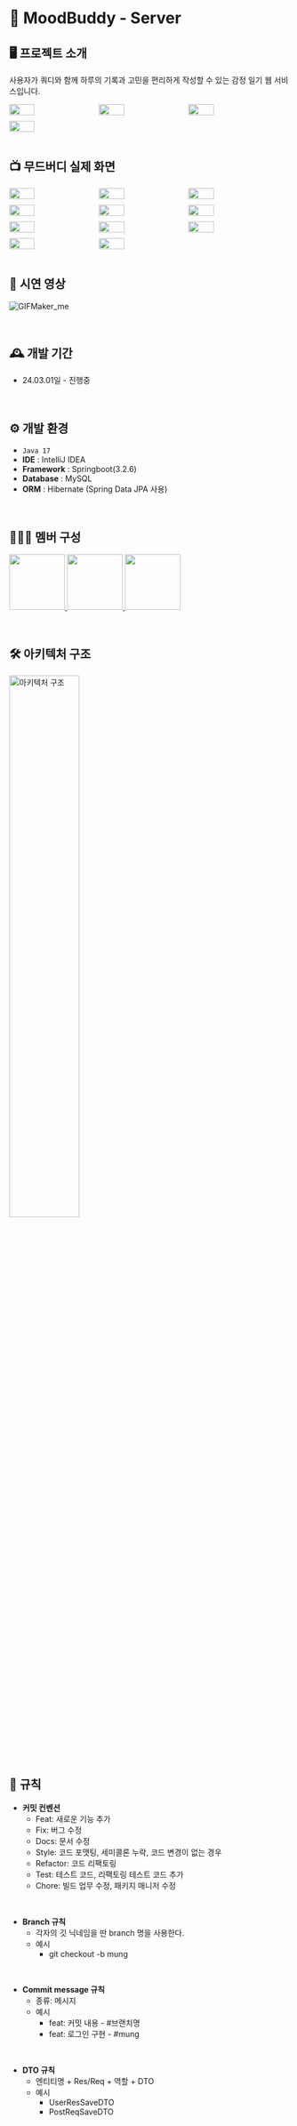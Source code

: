 # 📔 MoodBuddy - Server

## 🖥️ 프로젝트 소개
사용자가 쿼디와 함께 하루의 기록과 고민을 편리하게 작성할 수 있는 감정 일기 웹 서비스입니다.

<div style="display: flex; flex-wrap: wrap; gap: 10px;">
  <img src="https://github.com/user-attachments/assets/61b83563-2496-4d61-aa91-29e4392e656f" width="30%">
  <img src="https://github.com/user-attachments/assets/5c030d7a-882c-4ad2-af45-4086d8b97561" width="30%">
  <img src="https://github.com/user-attachments/assets/dc002fed-dc2c-4511-816c-e321090d119d" width="30%">
  <img src="https://github.com/user-attachments/assets/26d15186-8bcf-4c3a-91a8-b3cd98b69e89" width="30%">
</div>

<br>

## 📺 무드버디 실제 화면
<div style="display: flex; flex-wrap: wrap; gap: 10px;">
  <img src="https://github.com/user-attachments/assets/dc521e90-b4fd-4cd2-94e2-1e2d2a93dbbb" width="30%">
  <img src="https://github.com/user-attachments/assets/8db0dbf0-0c61-420b-9bb1-497f80b802dc" width="30%">
  <img src="https://github.com/user-attachments/assets/fe4a279c-d872-48eb-ab29-2de2627d7631" width="30%">
  <img src="https://github.com/user-attachments/assets/1d4a8bdc-5dc6-4015-861a-9f135cf07273" width="30%">
  <img src="https://github.com/user-attachments/assets/b91aeb51-91fe-4059-a2ca-01e257a7f166" width="30%">
  <img src="https://github.com/user-attachments/assets/3ec5da46-63de-4b67-99a3-aea10dd2477f" width="30%">
  <img src="https://github.com/user-attachments/assets/7e1354f8-dbb5-47f8-925a-f3e44304e068" width="30%">
  <img src="https://github.com/user-attachments/assets/73ad1b66-6ce5-4dc1-b5fd-f6b69f26f562" width="30%">
  <img src="https://github.com/user-attachments/assets/9e3b67a0-2eee-443f-ad79-c42af3acaad7" width="30%">
  <img src="https://github.com/user-attachments/assets/3d6159c0-b8f8-4f61-a8cf-dea0c27aa423" width="30%">
  <img src="https://github.com/user-attachments/assets/5ecc9021-4309-44a1-bf54-f585b7707b3d" width="30%">
</div>

<br>

## 🎥 시연 영상
![GIFMaker_me](https://github.com/user-attachments/assets/2a61f871-a1ca-402a-98a2-3643112e5b53)

<br>

## 🕰️ 개발 기간
* 24.03.01일 - 진행중

<br>

## ⚙️ 개발 환경
- `Java 17`
- **IDE** : IntelliJ IDEA
- **Framework** : Springboot(3.2.6)
- **Database** : MySQL
- **ORM** : Hibernate (Spring Data JPA 사용)

<br>

## 🧑‍🤝‍🧑 멤버 구성
<p>
    <a href="https://github.com/M-ung">
      <img src="https://avatars.githubusercontent.com/u/126846468?v=4" width="100">
    </a>
    <a href="https://github.com/dylee00">
      <img src="https://avatars.githubusercontent.com/u/135154209?v=4" width="100">
    </a>
    <a href="https://github.com/zzammin">
      <img src="https://avatars.githubusercontent.com/u/105933726?v=4" width="100"> 
    </a>
</p>

<br>

## 🛠️ 아키텍처 구조
<img src="https://github.com/user-attachments/assets/13de24d9-5fd4-43c7-a5da-e324f6b4d867" alt="아키텍처 구조" width="50%">

<br>

## 📝 규칙

- **커밋 컨벤션**
    - Feat: 새로운 기능 추가
    - Fix: 버그 수정
    - Docs: 문서 수정
    - Style: 코드 포맷팅, 세미콜론 누락, 코드 변경이 없는 경우
    - Refactor: 코드 리팩토링
    - Test: 테스트 코드, 리팩토링 테스트 코드 추가
    - Chore: 빌드 업무 수정, 패키지 매니저 수정

<br>

- **Branch 규칙**
    - 각자의 깃 닉네임을 딴 branch 명을 사용한다.
    - 예시
        - git checkout -b mung

<br>

- **Commit message 규칙**
    - 종류: 메시지
    - 예시
        - feat: 커밋 내용 - #브랜치명
        - feat: 로그인 구현 - #mung

<br>

- **DTO 규칙**
    - 엔티티명 + Res/Req + 역할 + DTO
    - 예시
        - UserResSaveDTO
        - PostReqSaveDTO
